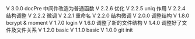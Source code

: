 V 3.0.0	docPre 中间件改造为普通函数
V 2.2.6	优化
V 2.2.5	uniq 作用
V 2.2.4	结构调整
V 2.2.2	微调
V 2.2.1	重命名
V 2.2.0	结构微调
V 2.0.0	调整结构
V 1.8.0	bcrypt & moment
V 1.7.0	login
V 1.6.0	调整了新的文件结构
V 1.4.0	调整好了文件及文件关系
V 1.2.0 basic
V 1.1.0 basic
V 1.0.0 git init
